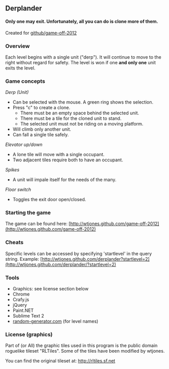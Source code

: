 ## Derplander
#### Only one may exit. Unfortunately, all you can do is clone more of them.

Created for [github/game-off-2012](https://github.com/github/game-off-2012)

### Overview

Each level begins with a single unit ("derp"). It will continue to move to the right without regard for safety. The level is won if one **and only one** unit exits the level.

### Game concepts

*Derp (Unit)*

* Can be selected with the mouse. A green ring shows the selection.
* Press "c" to create a clone.
  * There must be an empty space behind the selected unit.
  * There must be a tile for the cloned unit to stand.
  * The selected unit must not be riding on a moving platform.
* Will climb only another unit.
* Can fall a single tile safely.

*Elevator up/down*

* A lone tile will move with a single occupant.
* Two adjacent tiles require both to have an occupant.

*Spikes*

* A unit will impale itself for the needs of the many.

*Floor switch*

* Toggles the exit door open/closed.


### Starting the game
The game can be found here: [http://wtjones.github.com/game-off-2012](http://wtjones.github.com/game-off-2012)


### Cheats
Specific levels can be accessed by specifying 'startlevel' in the query string. Example: [http://wtjones.github.com/derplander?startlevel=2](http://wtjones.github.com/derplander/?startlevel=2)

### Tools

* Graphics: see license section below
* Chrome
* Crafy.js
* jQuery
* Paint.NET
* Sublime Text 2
* [random-generator.com](http://random-generator.com/index.php?title=Castle) (for level names)

### License (graphics)

Part of (or All) the graphic tiles used in this program is the public
domain roguelike tileset "RLTiles".
Some of the tiles have been modified by wtjones.

You can find the original tileset at:
http://rltiles.sf.net

